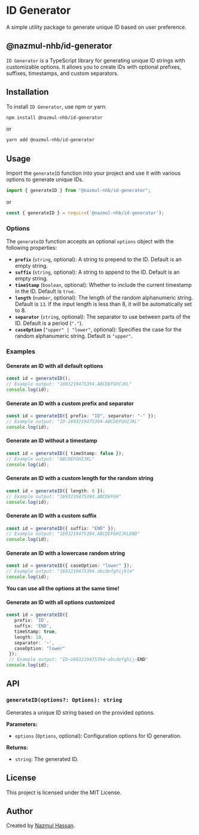 # ID Generator

A simple utility package to generate unique ID based on user preference.

## @nazmul-nhb/id-generator

`ID Generator` is a TypeScript library for generating unique ID strings with customizable options. It allows you to create IDs with optional prefixes, suffixes, timestamps, and custom separators.

## Installation

To install `ID Generator`, use npm or yarn:

```bash
npm install @nazmul-nhb/id-generator
```

or

```bash
yarn add @nazmul-nhb/id-generator
```

## Usage

Import the `generateID` function into your project and use it with various options to generate unique IDs.

```typescript
import { generateID } from "@nazmul-nhb/id-generator";
```

or

```javascript
const { generateID } = require('@nazmul-nhb/id-generator');
```

### Options

The `generateID` function accepts an optional `options` object with the following properties:

- **`prefix`** (`string`, optional): A string to prepend to the ID. Default is an empty string.
- **`suffix`** (`string`, optional): A string to append to the ID. Default is an empty string.
- **`timeStamp`** (`boolean`, optional): Whether to include the current timestamp in the ID. Default is `true`.
- **`length`** (`number`, optional): The length of the random alphanumeric string. Default is `13`. If the input length is less than 8, it will be automatically set to 8.
- **`separator`** (`string`, optional): The separator to use between parts of the ID. Default is a period (`"."`).
- **`caseOption`** (`"upper" | "lower"`, optional): Specifies the case for the random alphanumeric string. Default is `"upper"`.

### Examples

#### Generate an ID with all default options

```typescript
const id = generateID();
// Example output: "1693219475394.ABCDEFGHIJKL"
console.log(id);
```

#### Generate an ID with a custom prefix and separator

```typescript
const id = generateID({ prefix: "ID", separator: "-" });
// Example output: "ID-1693219475394-ABCDEFGHIJKL"
console.log(id);
```

#### Generate an ID without a timestamp

```typescript
const id = generateID({ timeStamp: false });
// Example output: "ABCDEFGHIJKL"
console.log(id);
```

#### Generate an ID with a custom length for the random string

```typescript
const id = generateID({ length: 8 });
// Example output: "1693219475394.ABCDEFGH"
console.log(id);
```

#### Generate an ID with a custom suffix

```typescript
const id = generateID({ suffix: "END" });
// Example output: "1693219475394.ABCDEFGHIJKLEND"
console.log(id);
```

#### Generate an ID with a lowercase random string

```typescript
const id = generateID({ caseOption: "lower" });
// Example output: "1693219475394.abcdefghijklm"
console.log(id);
```

**You can use all the options at the same time!**

#### Generate an ID with all options customized

```typescript
const id = generateID({
   prefix: 'ID',
   suffix: 'END',
   timeStamp: true,
   length: 10,
   separator: '~',
   caseOption: "lower"
 });
 // Example output: "ID~1693219475394~abcdefghij~END"
console.log(id);
```

## API

### `generateID(options?: Options): string`

Generates a unique ID string based on the provided options.

**Parameters:**

- `options` (`Options`, optional): Configuration options for ID generation.

**Returns:**

- `string`: The generated ID.

## License

This project is licensed under the MIT License.

## Author

Created by [Nazmul Hassan](https://github.com/nazmul-nhb).

